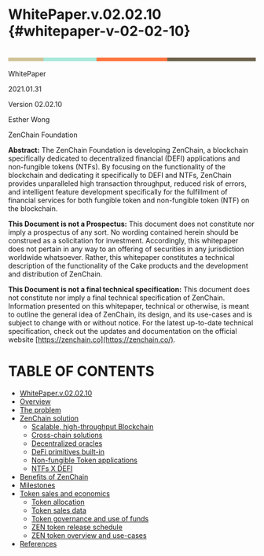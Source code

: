 # WhitePaper.v.02.02.10 {#whitepaper-v-02-02-10}

## 

![horizontal line](./assets/horizontal_line.png)

WhitePaper

2021.01.31

Version 02.02.10

Esther Wong

ZenChain Foundation

**Abstract:** The ZenChain Foundation is developing ZenChain, a blockchain specifically dedicated to decentralized financial (DEFI) applications and non-fungible tokens (NTFs). By focusing on the functionality of the blockchain and dedicating it specifically to DEFI and NTFs, ZenChain provides unparalleled high transaction throughput, reduced risk of errors, and intelligent feature development specifically for the fulfillment of financial services for both fungible token and non-fungible token (NTF) on the blockchain.

**This Document is not a Prospectus:** This document does not constitute nor imply a prospectus of any sort. No wording contained herein should be construed as a solicitation for investment. Accordingly, this whitepaper does not pertain in any way to an offering of securities in any jurisdiction worldwide whatsoever. Rather, this whitepaper constitutes a technical description of the functionality of the Cake products and the development and distribution of ZenChain.

**This Document is not a final technical specification:** This document does not constitute nor imply a final technical specification of ZenChain. Information presented on this whitepaper, technical or otherwise, is meant to outline the general idea of ZenChain, its design, and its use-cases and is subject to change with or without notice. For the latest up-to-date technical specification, check out the updates and documentation on the official website [https://zenchain.co](https://zenchain.co/).

# **TABLE OF CONTENTS**

* [WhitePaper.v.02.02.10](README.md)
* [Overview](overview.md)
* [The problem](the_problem.md)
* [ZenChain solution](zenchain_solution\README.md)
  * [Scalable, high-throughput Blockchain](zenchain_solution\scalable,_high-throughput_blockchain.md)
  * [Cross-chain solutions](zenchain_solution\cross-chain_solutions.md)
  * [Decentralized oracles](zenchain_solution\decentralized_oracles.md)
  * [	DeFi primitives built-in](zenchain_solution\defi_primitives_built-in.md)
  * [Non-fungible Token applications](zenchain_solution\non-fungible_token_applications.md)
  * [NTFs X DEFI](zenchain_solution\ntfs_x_defi.md)
* [Benefits of ZenChain](benefits_of_zenchain.md)
* [Milestones](milestones.md)
* [Token sales and economics](token_sales_and_economics\README.md)
  * [Token allocation](token_sales_and_economics\token_allocation.md)
  * [Token sales data](token_sales_and_economics\token_sales_data.md)
  * [Token governance and use of funds](token_sales_and_economics\token_governance_and_use_of_funds.md)
  * [ZEN token release schedule](token_sales_and_economics\zen_token_release_schedule.md)
  * [ZEN token overview and use-cases](token_sales_and_economics\zen_token_overview_and_use-cases.md)
* [References](references.md)